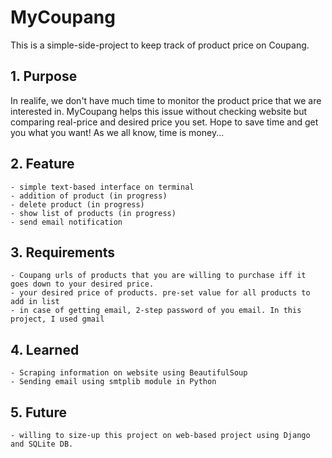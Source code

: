 # MyCoupang
This is a simple-side-project to keep track of product price on Coupang.

## 1. Purpose
In realife, we don't have much time to monitor the product price that we are interested in. MyCoupang helps this issue without checking website but comparing real-price and desired price you set. Hope to save time and get you what you want! As we all know, time is money...
  
## 2. Feature
    - simple text-based interface on terminal
    - addition of product (in progress)
    - delete product (in progress)
    - show list of products (in progress)
    - send email notification

## 3. Requirements
    - Coupang urls of products that you are willing to purchase iff it goes down to your desired price.
    - your desired price of products. pre-set value for all products to add in list
    - in case of getting email, 2-step password of you email. In this project, I used gmail

## 4. Learned
    - Scraping information on website using BeautifulSoup
    - Sending email using smtplib module in Python

## 5. Future 
    - willing to size-up this project on web-based project using Django and SQLite DB.